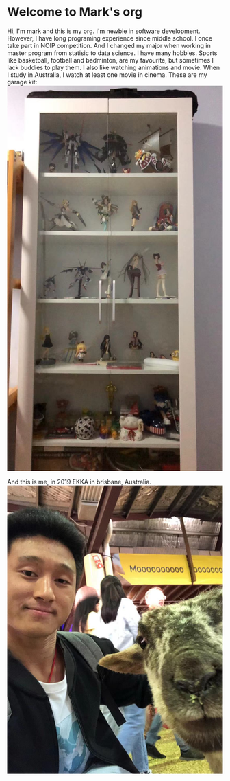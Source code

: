 # Welcome to Mark's org
Hi, I'm mark and this is my org. I'm newbie in software development. However, I have long programing experience since middle school. I once take part in NOIP competition. And I changed my major when working in master program from statisic to data science.
I have many hobbies. Sports like basketball, football and badminton, are my favourite, but sometimes I lack buddies to play them. I also like watching animations and movie. When I study in Australia, I watch at least one movie in cinema.
These are my garage kit:
![garage-kit](picture/garage-kit.jpg)

And this is me, in 2019 EKKA in brisbane, Australia.
![photo](picture/photo.jpg)

